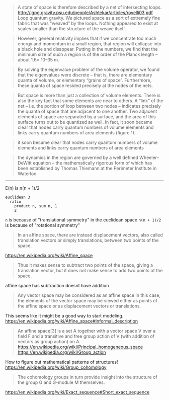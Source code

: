 
> A state of space is therefore described by a net of intersecting loops.
http://igpg.gravity.psu.edu/people/Ashtekar/articles/rovelli03.pdf
Loop quantum gravity.
> We pictured space as a sort of extremely fine fabric that was “weaved” by the loops. Nothing appeared to exist at scales smaller than the structure of the weave itself.

> However, general relativity implies that if
we concentrate too much energy and momentum in a small
region, that region will collapse into a black hole and disappear.
Putting in the numbers, we find that the minimum size of
such a region is of the order of the Planck length – about 1.6×
10–35 m.

> By solving the eigenvalue
problem of the volume operator, we found that the eigenvalues
were discrete – that is, there are elementary quanta of volume,
or elementary “grains of space”. Furthermore, these
quanta of space resided precisely at the nodes of the nets.

> But space is more than just a collection of volume elements.
There is also the key fact that some elements are near to others.
A “link” of the net – i.e. the portion of loop between two
nodes – indicates precisely the quanta of space that are adjacent
to one another. Two adjacent elements of space are separated
by a surface, and the area of this surface turns out to be
quantized as well. In fact, it soon became clear that nodes
carry quantum numbers of volume elements and links carry
quantum numbers of area elements (figure 1).

> it soon became clear that nodes
carry quantum numbers of volume elements and links carry
quantum numbers of area elements

> the dynamics in the region are
governed by a well defined Wheeler–DeWitt equation – the
mathematically rigorous form of which has been established
by Thomas Thiemann at the Perimeter Institute in Waterloo


---

E(n) is n(n + 1)/2

```
euclidean 3
  ratio
    product n, sum n, 1
    2
```

`n` is because of "translational symmetry" in the euclidean space
`n(n + 1)/2` is because of "rotational symmetry"

> In an affine space, there are instead displacement vectors, also called translation vectors or simply translations, between two points of the space.

https://en.wikipedia.org/wiki/Affine_space

> Thus it makes sense to subtract two points of the space, giving a translation vector, but it does not make sense to add two points of the space.

affine space
  has subtraction
  doesnt have addition

> Any vector space may be considered as an affine space
> In this case, the elements of the vector space may be viewed either as points of the affine space or as displacement vectors or translations.

This seems like it might be a good way to start modeling. https://en.wikipedia.org/wiki/Affine_space#Informal_description

> An affine space[3] is a set A together with a vector space V over a field F and a transitive and free group action of V (with addition of vectors as group action) on A. https://en.wikipedia.org/wiki/Principal_homogeneous_space
https://en.wikipedia.org/wiki/Group_action

How to figure out mathematical patterns of structures! https://en.wikipedia.org/wiki/Group_cohomology
> The cohomology groups in turn provide insight into the structure of the group G and G-module M themselves.

https://en.wikipedia.org/wiki/Exact_sequence#Short_exact_sequence
